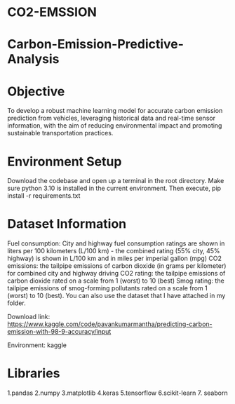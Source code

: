 # CO2-EMSSION
# Carbon-Emission-Predictive-Analysis
# Objective
To develop a robust machine learning model for accurate carbon emission prediction from vehicles, leveraging historical data and real-time sensor information, with the aim of reducing environmental impact and promoting sustainable transportation practices.
# Environment Setup
Download the codebase and open up a terminal in the root directory. Make sure python 3.10 is installed in the current environment. Then execute, pip install -r requirements.txt
# Dataset Information
Fuel consumption: City and highway fuel consumption ratings are shown in liters per 100 kilometers (L/100 km) - the combined rating (55% city, 45% highway) is shown in L/100 km and in miles per imperial gallon (mpg)
CO2 emissions: the tailpipe emissions of carbon dioxide (in grams per kilometer) for combined city and highway driving
CO2 rating: the tailpipe emissions of carbon dioxide rated on a scale from 1 (worst) to 10 (best)
Smog rating: the tailpipe emissions of smog-forming pollutants rated on a scale from 1 (worst) to 10 (best). You can also use the dataset that I have attached in my folder.

Download link: https://www.kaggle.com/code/pavankumarmantha/predicting-carbon-emission-with-98-9-accuracy/input

Environment: kaggle
# Libraries
1.pandas
2.numpy 
3.matplotlib 
4.keras 
5.tensorflow 
6.scikit-learn
7. seaborn

